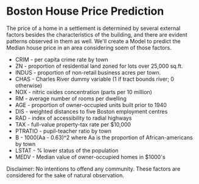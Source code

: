 # Boston House Price Prediction

The price of a home in a settlement is determined by several external factors besides the characteristics of the building, and there are evident patterns observed in them as well. We'll create a Model to predict the Median house price in an area considering soem of those factors.

* CRIM - per capita crime rate by town
* ZN - proportion of residential land zoned for lots over 25,000 sq.ft.
* INDUS - proportion of non-retail business acres per town.
* CHAS - Charles River dummy variable (1 if tract bounds river; 0 otherwise)
* NOX - nitric oxides concentration (parts per 10 million)
* RM - average number of rooms per dwelling
* AGE - proportion of owner-occupied units built prior to 1940
* DIS - weighted distances to five Boston employment centres
* RAD - index of accessibility to radial highways
* TAX - full-value property-tax rate per $10,000
* PTRATIO - pupil-teacher ratio by town
* B - 1000(Aa - 0.63)^2 where Aa is the proportion of African-americans by town 
* LSTAT - % lower status of the population
* MEDV - Median value of owner-occupied homes in $1000's

Disclaimer: No intentions to offend any community. These factors are considered for the sake of natural observation.
